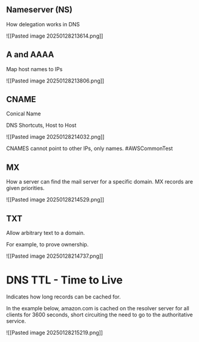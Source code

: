## Nameserver (NS)

How delegation works in DNS

![[Pasted image 20250128213614.png]]

## A and AAAA
Map host names to IPs

![[Pasted image 20250128213806.png]]

## CNAME
Conical Name

DNS Shortcuts, Host to Host

![[Pasted image 20250128214032.png]]

CNAMES cannot point to other IPs, only names. #AWSCommonTest 

## MX

How a server can find the mail server for a specific domain. MX records are given priorities.

![[Pasted image 20250128214529.png]]

## TXT

Allow arbitrary text to a domain.

For example, to prove ownership.

![[Pasted image 20250128214737.png]]

# DNS TTL - Time to Live
Indicates how long records can be cached for.

In the example below, amazon.com is cached on the resolver server for all clients for 3600 seconds, short circuiting the need to go to the authoritative service.

![[Pasted image 20250128215219.png]]

